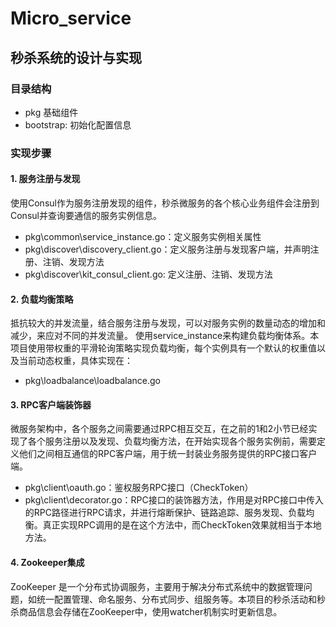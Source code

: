 # Micro_service
## 秒杀系统的设计与实现
### 目录结构
- pkg 基础组件
-    bootstrap: 初始化配置信息
### 实现步骤
#### 1. 服务注册与发现
  使用Consul作为服务注册发现的组件，秒杀微服务的各个核心业务组件会注册到Consul并查询要通信的服务实例信息。
- pkg\common\service_instance.go：定义服务实例相关属性
- pkg\discover\discovery_client.go：定义服务注册与发现客户端，并声明注册、注销、发现方法
- pkg\discover\kit_consul_client.go: 定义注册、注销、发现方法
#### 2. 负载均衡策略
  抵抗较大的并发流量，结合服务注册与发现，可以对服务实例的数量动态的增加和减少，来应对不同的并发流量。
使用service_instance来构建负载均衡体系。本项目使用带权重的平滑轮询策略实现负载均衡，每个实例具有一个默认的权重值以及当前动态权重，具体实现在：
- pkg\loadbalance\loadbalance.go
#### 3. RPC客户端装饰器
  微服务架构中，各个服务之间需要通过RPC相互交互，在之前的1和2小节已经实现了各个服务注册以及发现、负载均衡方法，在开始实现各个服务实例前，需要定义他们之间相互通信的RPC客户端，用于统一封装业务服务提供的RPC接口客户端。
- pkg\client\oauth.go：鉴权服务RPC接口（CheckToken）
- pkg\client\decorator.go：RPC接口的装饰器方法，作用是对RPC接口中传入的RPC路径进行RPC请求，并进行熔断保护、链路追踪、服务发现、负载均衡。真正实现RPC调用的是在这个方法中，而CheckToken效果就相当于本地方法。
#### 4. Zookeeper集成
ZooKeeper 是一个分布式协调服务，主要用于解决分布式系统中的数据管理问题，如统一配置管理、命名服务、分布式同步、组服务等。本项目的秒杀活动和秒杀商品信息会存储在ZooKeeper中，使用watcher机制实时更新信息。